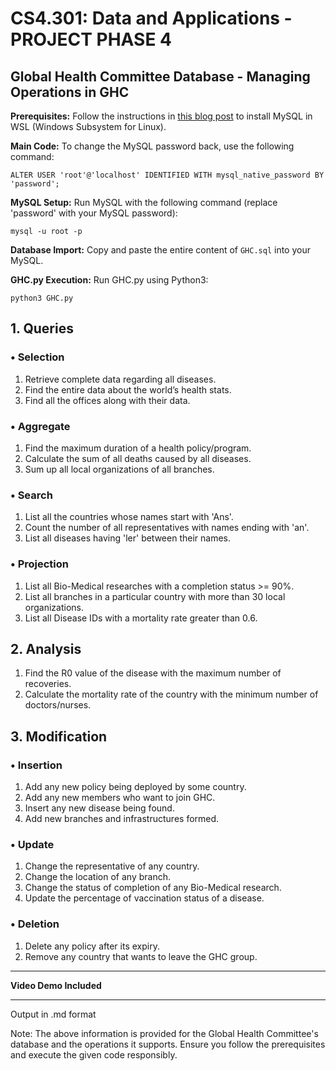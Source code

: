 # CS4.301: Data and Applications - PROJECT PHASE 4

## Global Health Committee Database - Managing Operations in GHC

**Prerequisites:** Follow the instructions in [this blog post](https://blog.rajnath.dev/mysql/) to install MySQL in WSL (Windows Subsystem for Linux).

**Main Code:** To change the MySQL password back, use the following command:
```
ALTER USER 'root'@'localhost' IDENTIFIED WITH mysql_native_password BY 'password';
```

**MySQL Setup:** Run MySQL with the following command (replace 'password' with your MySQL password):
```
mysql -u root -p
```

**Database Import:** Copy and paste the entire content of `GHC.sql` into your MySQL.

**GHC.py Execution:** Run GHC.py using Python3:
```
python3 GHC.py
```

## 1. Queries
### • Selection
1. Retrieve complete data regarding all diseases.
2. Find the entire data about the world’s health stats.
3. Find all the offices along with their data.

### • Aggregate
1. Find the maximum duration of a health policy/program.
2. Calculate the sum of all deaths caused by all diseases.
3. Sum up all local organizations of all branches.

### • Search
1. List all the countries whose names start with 'Ans'.
2. Count the number of all representatives with names ending with 'an'.
3. List all diseases having 'ler' between their names.

### • Projection
1. List all Bio-Medical researches with a completion status >= 90%.
2. List all branches in a particular country with more than 30 local organizations.
3. List all Disease IDs with a mortality rate greater than 0.6.

## 2. Analysis
1. Find the R0 value of the disease with the maximum number of recoveries.
2. Calculate the mortality rate of the country with the minimum number of doctors/nurses.

## 3. Modification
### • Insertion
1. Add any new policy being deployed by some country.
2. Add any new members who want to join GHC.
3. Insert any new disease being found.
4. Add new branches and infrastructures formed.

### • Update
1. Change the representative of any country.
2. Change the location of any branch.
3. Change the status of completion of any Bio-Medical research.
4. Update the percentage of vaccination status of a disease.

### • Deletion
1. Delete any policy after its expiry.
2. Remove any country that wants to leave the GHC group.

---

**Video Demo Included**

---

Output in .md format

Note: The above information is provided for the Global Health Committee's database and the operations it supports. Ensure you follow the prerequisites and execute the given code responsibly.
